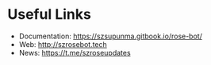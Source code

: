 # Useful Links

- Documentation: https://szsupunma.gitbook.io/rose-bot/
- Web: http://szrosebot.tech
- News: https://t.me/szroseupdates
